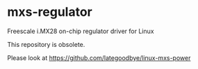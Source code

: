mxs-regulator
=============

Freescale i.MX28 on-chip regulator driver for Linux

This repository is obsolete.

Please look at https://github.com/lategoodbye/linux-mxs-power
